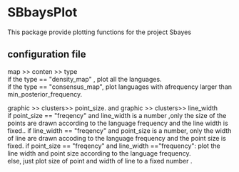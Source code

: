 # SBbaysPlot
 This package provide plotting functions for the project Sbayes



## configuration file
map >> conten >> type<br>
if the type == "density_map" , plot all the languages.<br>
if the type == "consensus_map", plot languages with afrequency larger than min_posterior_frequency.<br>

graphic >> clusters>> point_size. and graphic >> clusters>> line_width<br>
if point_size == "freqency" and line_width is a number ,only the size of the points are drawn according to the language frequency and the line width is fixed..
if line_width == "freqency" and point_size is a number, only the width of line are drawn accoding to the language frequency and the point size is fixed.
if point_size == "freqency" and line_width =="frequency": plot the line width and point size according  to the language frequency.<br>
else, just plot size of point and width of line to a fixed number .



